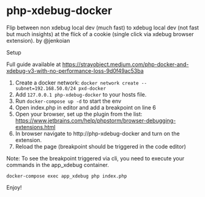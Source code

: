 # php-xdebug-docker
Flip between non xdebug local dev (much fast) to xdebug local dev (not fast but much insights) at the flick of a cookie (single click via xdebug browser extension). by @jenkoian

Setup

Full guide available at https://strayobject.medium.com/php-docker-and-xdebug-v3-with-no-performance-loss-9d0f49ac53ba

1. Create a docker network:
`docker network create --subnet=192.168.50.0/24 pxd-docker`
2. Add `127.0.0.1 php-xdebug-docker` to your hosts file.  
3. Run `docker-compose up -d` to start the env
4. Open index.php in editor and add a breakpoint on line 6
5. Open your browser, set up the plugin from the list: https://www.jetbrains.com/help/phpstorm/browser-debugging-extensions.html
6. In browser navigate to http://php-xdebug-docker and turn on the extension.
7. Reload the page (breakpoint should be triggered in the code editor)

Note: To see the breakpoint triggered via cli, you need to execute your commands in the app_xdebug container.

`docker-compose exec app_xdebug php index.php`


Enjoy!
